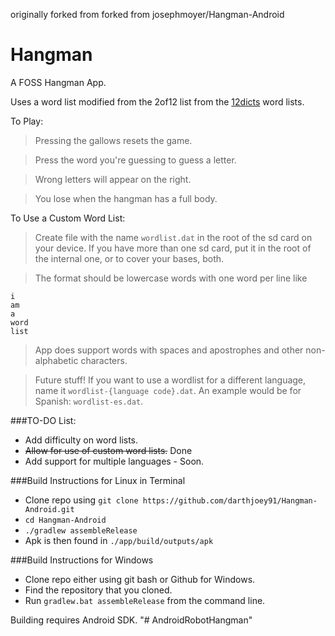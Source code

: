 
 originally forked from forked from josephmoyer/Hangman-Android




Hangman
===============

A FOSS Hangman App.


Uses a word list modified from the 2of12 list from the [12dicts](http://wordlist.aspell.net/12dicts-readme/) word lists.

To Play:

> Pressing the gallows resets the game.

> Press the word you're guessing to guess a letter.

> Wrong letters will appear on the right.

> You lose when the hangman has a full body.

To Use a Custom Word List:

> Create file with the name `wordlist.dat` in the root of the sd card on your device. If you have more than one sd card, put it in the root of the internal one, or to cover your bases, both.

> The format should be lowercase words with one word per line like
    
    i
    am
    a
    word
    list
> App does support words with spaces and apostrophes and other non-alphabetic characters.

> Future stuff! If you want to use a wordlist for a different language, name it `wordlist-{language code}.dat`.
> An example would be for Spanish: `wordlist-es.dat`.


###TO-DO List:

* Add difficulty on word lists.
* ~~Allow for use of custom word lists.~~ Done
* Add support for multiple languages - Soon.

###Build Instructions for Linux in Terminal
* Clone repo using `git clone https://github.com/darthjoey91/Hangman-Android.git`
* `cd Hangman-Android`
* `./gradlew assembleRelease`
* Apk is then found in `./app/build/outputs/apk`


###Build Instructions for Windows
* Clone repo either using git bash or Github for Windows.
* Find the repository that you cloned.
* Run `gradlew.bat assembleRelease` from the command line.

Building requires Android SDK.
"# AndroidRobotHangman" 
